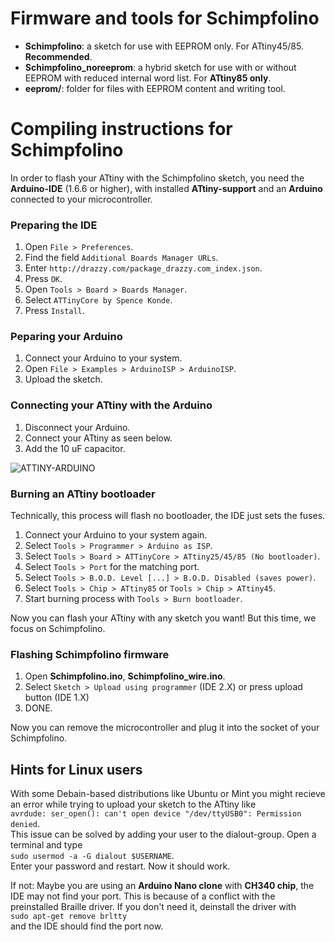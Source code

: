 # Firmware and tools for Schimpfolino

* **Schimpfolino**: a sketch for use with EEPROM only. For ATtiny45/85. **Recommended**.
* **Schimpfolino_noreeprom**: a hybrid sketch for use with or without EEPROM with reduced internal word list. For **ATtiny85 only**.
* **eeprom/**: folder for files with EEPROM content and writing tool.  

# Compiling instructions for Schimpfolino

In order to flash your ATtiny with the Schimpfolino sketch, you need the **Arduino-IDE** (1.6.6 or higher), with installed **ATtiny-support** and an **Arduino** connected to your microcontroller.

### Preparing the IDE  
 
1. Open ``` File > Preferences ```.  
2. Find the field ``` Additional Boards Manager URLs ```.  
3. Enter ``` http://drazzy.com/package_drazzy.com_index.json ```.  
4. Press ``` OK ```.  
5. Open ``` Tools > Board > Boards Manager ```.  
6. Select ``` ATTinyCore by Spence Konde ```.  
7. Press ``` Install ```.

### Peparing your Arduino  

1. Connect your Arduino to your system.  
2. Open ``` File > Examples > ArduinoISP > ArduinoISP ```.  
3. Upload the sketch.

### Connecting your ATtiny with the Arduino  

1. Disconnect your Arduino.
2. Connect your ATtiny as seen below.
3. Add the 10 uF capacitor.    
  
![ATTINY-ARDUINO](http://www.nikolairadke.de/NOKOlino_2/attiny_steckplatine.png)  
  
### Burning an ATtiny bootloader  
  
Technically, this process will flash no bootloader, the IDE just sets the fuses. 
  
1. Connect your Arduino to your system again.  
2. Select ``` Tools > Programmer > Arduino as ISP ```.  
3. Select ``` Tools > Board > ATTinyCore > ATtiny25/45/85 (No bootloader) ```.
4. Select ``` Tools > Port ``` for the matching port.  
5. Select ``` Tools > B.O.D. Level [...] > B.O.D. Disabled (saves power) ```.
6. Select ``` Tools > Chip > ATtiny85 ``` or ``` Tools > Chip > ATtiny45 ```.  
8. Start burning process with ``` Tools > Burn bootloader ```.  

Now you can flash your ATtiny with any sketch you want! But this time, we focus on Schimpfolino.   

### Flashing Schimpfolino firmware
  
1. Open **Schimpfolino.ino**, **Schimpfolino_wire.ino**.
2. Select ``` Sketch > Upload using programmer ``` (IDE 2.X) or press upload button (IDE 1.X) 
3. DONE.  

Now you can remove the microcontroller and plug it into the socket of your Schimpfolino.  

## Hints for Linux users  

With some Debain-based distributions like Ubuntu or Mint you might recieve an error while trying to upload your sketch to the ATtiny like  
``` avrdude: ser_open(): can't open device "/dev/ttyUSB0": Permission denied ```.  
This issue can be solved by adding your user to the dialout-group. Open a terminal and type  
``` sudo usermod -a -G dialout $USERNAME ```.  
Enter your password and restart. Now it should work.  

If not: Maybe you are using an **Arduino Nano clone** with **CH340 chip**, the IDE may not find your port. This is because of a conflict with the preinstalled Braille driver. If you don't need it, deinstall the driver with  
``` sudo apt-get remove brltty ```  
and the IDE should find the port now.  
